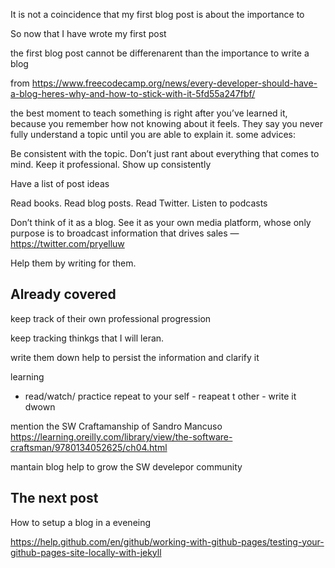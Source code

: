

It is not a coincidence that my first blog post is about the importance to 

So now that I have wrote my first post 



 the first blog post cannot be differenarent than the importance to write a blog

 from https://www.freecodecamp.org/news/every-developer-should-have-a-blog-heres-why-and-how-to-stick-with-it-5fd55a247fbf/

 the best moment to teach something is right after you’ve learned it, because you remember how not knowing about it feels.
 They say you never fully understand a topic until you are able to explain it. 
 some advices:

 Be consistent with the topic. Don’t just rant about everything that comes to mind. Keep it professional.
 Show up consistently

 Have a list of post ideas

 Read books. Read blog posts. Read Twitter. Listen to podcasts

 Don’t think of it as a blog. See it as your own media platform, whose only purpose is to broadcast information that drives sales — https://twitter.com/pryelluw

 Help them by writing for them.

 

## Already covered 



keep track of their own professional progression

 keep tracking thinkgs that I will leran.

 write them down help to persist the information and clarify it

 learning 

 - read/watch/ practice  repeat to your self - reapeat t other - write it dwown

 mention the SW Craftamanship of Sandro Mancuso
 https://learning.oreilly.com/library/view/the-software-craftsman/9780134052625/ch04.html


 mantain blog help to grow the SW develepor community


 



## The next post

How to setup a blog in a eveneing

https://help.github.com/en/github/working-with-github-pages/testing-your-github-pages-site-locally-with-jekyll







 

 

 


